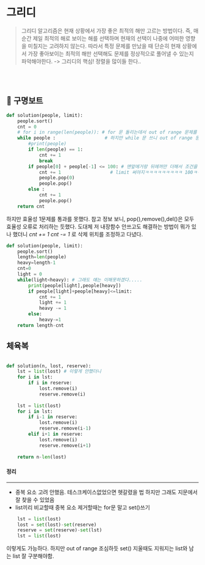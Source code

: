 
# 그리디
> 그리디 알고리즘은 현재 상황에서 가장 좋은 최적의 해만 고르는 방법이다.
즉, 매 순간 제일 최적의 해로 보이는 해를 선택하며 현재의 선택이 나중에 어떠한 영향을 미칠지는 고려하지 않는다. 
따라서 특정 문제를 만났을 때 단순히 현재 상황에서 가장 좋아보이는 최적의 해만 선택해도 문제를 정상적으로 풀어낼 수 있는지 파악해야한다. -> 그리디의 핵심!
정렬을 많이들 한다..
<br>
<br>

## :mega: 구명보트

```python
def solution(people, limit):
    people.sort()
    cnt = 0
    # for i in range(len(people)): # for 문 돌리는데서 out of range 문제를 해결할 수가 없었다. 
    while people :                  # 하지만 while 문 쓰니 out of range 문제 바로 해결!
        #print(people)
        if len(people) == 1:
            cnt += 1
            break
        if people[0] + people[-1] <= 100: # 맨앞에거랑 뒤에꺼만 더해서 조건을 만족한다는게 아직 이해가 안가는 부분이긴함.....
            cnt += 1                  # limit 써야지ㅋㅋㅋㅋㅋㅋㅋㅋㅋ 100ㅋㅋㅋㅋㅋ 앞으로 조심합시다!
            people.pop(0)
            people.pop()
        else :
            cnt += 1
            people.pop()
    return cnt
```
하지만 효율성 1문제를 통과를 못했다. 참고 정보 보니, pop(),remove(),del()은 모두 효율성 오류로 처리하는 듯했다.
도대체 저 내장함수 안쓰고도 해결하는 방법이 뭐가 있나 했더니 _cnt += 1 cnt -= 1_ 로 삭제 위치를 조정하고 다녔다. 

```python
def solution(people, limit):
    people.sort()
    length=len(people)
    heavy=length-1
    cnt=0
    light = 0
    while(light<heavy): # 그래도 얘는 이해못하겠다.....
        print(people[light],people[heavy])
        if people[light]+people[heavy]<=limit:
            cnt += 1
            light += 1
            heavy -= 1
        else:
            heavy-=1
    return length-cnt
```

## 체육복

```python

def solution(n, lost, reserve):
    lst = list(lost) # 이렇게 안했더니 
    for i in lst:
        if i in reserve:
            lost.remove(i)
            reserve.remove(i) 
                              
    lst = list(lost)
    for i in lst:        
        if i-1 in reserve:
            lost.remove(i)
            reserve.remove(i-1)
        elif i+1 in reserve:
            lost.remove(i)
            reserve.remove(i+1)
        
    return n-len(lost)
```
    
    
#### 정리 
-------------
* 중복 요소 고려 안했음. 테스크케이스없었으면 헷갈렸을 법 하지만 그래도 지문에서 잘 찾을 수 있었음
* list끼리 비교할때 중복 요소 제거할때는 for문 말고 set()쓰기
```python
    lst = list(lost)
    lost = set(lost)-set(reserve)   
    reserve = set(reserve)-set(lst)
    lst = list(lost)
```
이렇게도 가능하다. 하지만 out of range 조심하듯 set() 지울때도 지워지는 list와 남는 list 잘 구분해야함.


